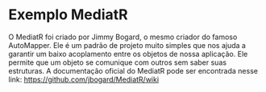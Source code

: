 # Exemplo MediatR
O MediatR foi criado por Jimmy Bogard, o mesmo criador do famoso AutoMapper. Ele é um padrão de projeto muito simples que nos ajuda a garantir um baixo acoplamento entre os objetos de nossa aplicação. Ele permite que um objeto se comunique com outros sem saber suas estruturas.
A documentação oficial do MediatR pode ser encontrada nesse link: https://github.com/jbogard/MediatR/wiki
